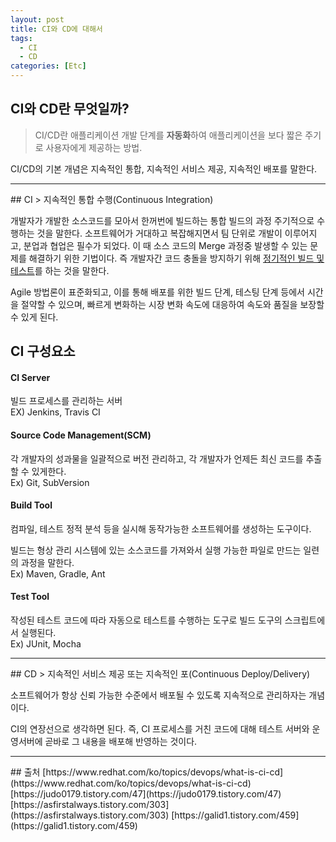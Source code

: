 ```yaml
---
layout: post
title: CI와 CD에 대해서
tags:
  - CI
  - CD
categories: [Etc]
---
```

## CI와 CD란 무엇일까?
> CI/CD란 애플리케이션 개발 단계를 <b>자동화</b>하여 애플리케이션을 보다 짧은 주기로 사용자에게 제공하는 방법.

CI/CD의 기본 개념은 지속적인 통합, 지속적인 서비스 제공, 지속적인 배포를 말한다.
<hr>
## CI
> 지속적인 통합 수행(Continuous Integration)

개발자가 개발한 소스코드를 모아서 한꺼번에 빌드하는 통합 빌드의 과정 주기적으로 수행하는 것을 말한다. 소프트웨어가 거대하고 복잡해지면서 팀 단위로 개발이 이루어지고, 분업과 협업은 필수가 되었다. 이 때 소스 코드의 Merge 과정중 발생할 수 있는 문제를 해결하기 위한 기법이다. 즉 개발자간 코드 충돌을 방지하기 위해 <u>정기적인 빌드 및 테스트</u>를 하는 것을 말한다.

Agile 방법론이 표준화되고, 이를 통해 배포를 위한 빌드 단계, 테스팅 단계 등에서 시간을 절약할 수 있으며, 빠르게 변화하는 시장 변화 속도에 대응하여 속도와 품질을 보장할 수 있게 된다.
## CI 구성요소

#### CI Server
빌드 프로세스를 관리하는 서버<br>
EX) Jenkins, Travis CI

#### Source Code Management(SCM)
각 개발자의 성과물을 일괄적으로 버전 관리하고, 각 개발자가 언제든 최신 코드를 추출할 수 있게한다. <br>
Ex) Git, SubVersion

#### Build Tool
컴파일, 테스트 정적 분석 등을 실시해 동작가능한 소프트웨어를 생성하는 도구이다.

빌드는 형상 관리 시스템에 있는 소스코드를 가져와서 실행 가능한 파일로 만드는 일련의 과정을 말한다. <br>
Ex) Maven, Gradle, Ant

#### Test Tool
작성된 테스트 코드에 따라 자동으로 테스트를 수행하는 도구로 빌드 도구의 스크립트에서 실행된다. <br>
Ex) JUnit, Mocha
<hr>
## CD
> 지속적인 서비스 제공 또는 지속적인  포(Continuous Deploy/Delivery)

소프트웨어가 항상 신뢰 가능한 수준에서 배포될 수 있도록 지속적으로 관리하자는 개념이다.

CI의 연장선으로 생각하면 된다. 즉, CI 프로세스를 거친 코드에 대해 테스트 서버와 운영서버에 곧바로 그 내용을 배포해 반영하는 것이다.
<hr>
## 출처
[https://www.redhat.com/ko/topics/devops/what-is-ci-cd](https://www.redhat.com/ko/topics/devops/what-is-ci-cd)
[https://judo0179.tistory.com/47](https://judo0179.tistory.com/47)
[https://asfirstalways.tistory.com/303](https://asfirstalways.tistory.com/303)
[https://galid1.tistory.com/459](https://galid1.tistory.com/459)
